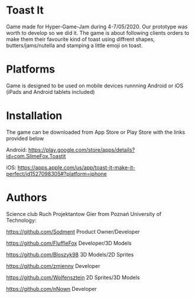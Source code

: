 # Toast It
Game made for Hyper-Game-Jam during 4-7/05/2020. Our prototype was worth to develop so we did it.
The game is about following clients orders to make them their favourite kind of toast using diffrent
shapes, butters/jams/nutella and stamping a little emoji on toast.

# Platforms
Game is designed to be used on mobile devices runnning Android or iOS (iPads and Android tablets included)

# Installation
The game can be downloaded from App Store or Play Store with the links provided below

Android: https://play.google.com/store/apps/details?id=com.SlimeFox.Toastit

iOS: https://apps.apple.com/us/app/toast-it-make-it-perfect/id1527098305#?platform=iphone

# Authors

Science club Ruch Projektantow Gier from Poznań University of Technology:

https://github.com/Sodment
Product Owner/Developer

https://github.com/FluffleFox
Developer/3D Models

https://github.com/Bloszyk98
3D Models/2D Sprites

https://github.com/zmienny
Developer

 https://github.com/Wolfensztein
2D Sprites/3D Models

https://github.com/nNown
Developer
